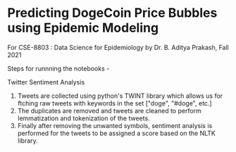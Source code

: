 # Predicting DogeCoin Price Bubbles using Epidemic Modeling

For CSE-8803 : Data Science for Epidemiology by Dr. B. Aditya Prakash, Fall 2021

Steps for runnning the notebooks - 

Twitter Sentiment Analysis 

1. Tweets are collected using python's TWINT library which allows us for ftching raw tweets with keywords in the set ["doge", "#doge", etc.]
2. The duplicates are removed and tweets are cleaned to perform lemmatization and tokenization of the tweets. 
3. Finally after removing the unwanted symbols, sentiment analysis is performed for the tweets to be assigned a score based on the NLTK library. 
